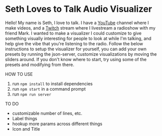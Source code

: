 # Seth Loves to Talk Audio Visualizer

Hello! My name is Seth, I love to talk. I have a [YouTube](https://www.youtube.com/channel/UCHADUjRasSXYua_KZryZgVw) channel where I make videos, and a [Twitch](http://twitch.tv/sethlovestotalk) stream where I livestream a radioshow with my friend Mark. I wanted to make a visualizer I could customize to give something visually interesting for people to look at while I'm talking, and help give the vibe that you're listening to the radio. Follow the below instructions to setup the visualizer for yourself, you can add your own presets by running the json-server, customize visualizations by moving the sliders around. If you don't know where to start, try using some of the presets and modifying from there.

HOW TO USE

1. run `npm install` to install dependencies
2. run `npm start` in a command prompt
3. run `npm run server`


TO DO

- customizable number of lines, etc.
- Label things
- hookup more params across different things
- Icon and Title
